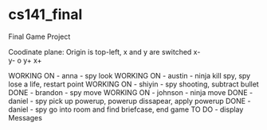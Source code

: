 # cs141_final
Final Game Project


Coodinate plane:
Origin is top-left, x and y are switched
   x-   
y- o y+
   x+
   
WORKING ON - anna - spy look
WORKING ON - austin - ninja kill spy, spy lose a life, restart point
WORKING ON - shiyin - spy shooting, subtract bullet
DONE - brandon - spy move
WORKING ON - johnson - ninja move
DONE - daniel - spy pick up powerup, powerup dissapear, apply powerup
DONE - daniel - spy go into room and find briefcase, end game
TO DO - display Messages
